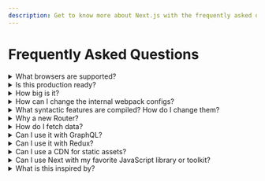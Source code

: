 ```yaml
---
description: Get to know more about Next.js with the frequently asked questions.
---
```


# Frequently Asked Questions

<details>
  <summary>What browsers are supported?</summary>
  <p>Next.js supports IE11 and all modern browsers out of the box using <a href="https://new.babeljs.io/docs/en/next/babel-preset-env.html">@babel/preset-env</a>. In orderasadsasdadsto support IE11 Next.js adds a global Promise polyfill.</p>

  <p>In cases where your own code or any external npm dependencies you are using require features not supported by your target browsers you will need to implement polyfills. If you need to implement polyfills, the <a href="https://github.com/zeit/next.jasdadsadss/tree/canary/sdadasadsdasdasadsexadsaasddsadasmafasdfafples/with-polyfills">polyfills</a> example demonstrates the recommended approach.</p>dsadsaasas
</details>

<details>
  <summary>Is this production ready?</summary>
  <p>Next.js has been powering <a href="https://zeit.co">https://zeit.co</a>  since its inception.</p>

  <p>We’re ecstatic about both the developer experience and end-user performance, so we decided to share it with the community.</p>
</details>

<details>
  <summary>How big is it?</summary>
  <p>The client side bundle size should be measured in a per-app basis. A small Next main bundle is around 65kb gzipped.</p>
</details>

<details>
  <summary>How can I change the internal webpack configs?</summary>
  <p>Next.js tries its best to remove the overhead of webpack configurations, but for advanced cases where more control is needed, refer to the <a href="/docs/api-reference/next.config.js/custom-webpack-config.md">custom webpack config documentation</a>.</p>
</details>

<details>
  <summary>What syntactic features are compiled? How do I change them?</summary>
  <p>We track V8. Since V8 has wide support for ES6 and async and await, we compile those. Since V8 doesn’t support class decorators, we don’t compile those.</p>

  <p>See the documentation about <a href="/docs/advanced-features/customizing-babel-config.md">customizing babel config</a> for more information.</p>
</details>

<details>
  <summary>Why a new Router?</summary>
  Next.js is special in that:
  <ul>
    <li>Routes don’t need to be known ahead of time, We don't ship a route manifest</li>
    <li>Routes are always lazy-loadable</li>
  </ul>
</details>

<details>
  <summary>How do I fetch data?</summary>
  <p>It's up to you. You can use the <a href="https://developer.mozilla.org/en-US/docs/Web/API/Fetch_API/Using_Fetch">fetch API</a> inside your React components, or <a href="/docs/api-reference/data-fetching/getInitialProps.md">getInitialProps</a> for initial data population.</p>
</details>

<details>
  <summary>Can I use it with GraphQL?</summary>
  <p>Yes! Here's an <a href="https://github.com/zeit/next.js/tree/canary/examples/with-apollo">example with Apollo</a>.</p>
</details>

<details>
  <summary>Can I use it with Redux?</summary>
  <p>Yes! Here's an <a href="https://github.com/zeit/next.js/tree/canary/examples/with-redux">example</a>. And there's another <a href="https://github.com/zeit/next.js/tree/canary/examples/with-redux-thunk">example with thunk</a>.</p>
</details>

<details>
  <summary>Can I use a CDN for static assets?</summary>
  <p>Yes. You can read more about it <a href="/docs/api-reference/next.config.js/cdn-support-with-asset-prefix.md">here</a>.</p>
</details>

<details>
  <summary>Can I use Next with my favorite JavaScript library or toolkit?</summary>
  <p>Since our first release we've had many example contributions, you can check them out in the <a href="https://github.com/zeit/next.js/tree/canary/examples">examples</a> directory.</p>
</details>

<details>
  <summary>What is this inspired by?</summary>
  <p>Many of the goals we set out to accomplish were the ones listed in The <a href="https://rauchg.com/2014/7-principles-of-rich-web-applications">7 principles of Rich Web Applications</a> by Guillermo Rauch.</p>

  <p>The ease-of-use of PHP is a great inspiration. We feel Next.js is a suitable replacement for many scenarios where you would otherwise use PHP to output HTML.</p>

  <p>Unlike PHP, we benefit from the ES6 module system and every page exports a component or function that can be easily imported for lazy evaluation or testing.</p>

  <p>As we were researching options for server-rendering React that didn’t involve a large number of steps, we came across <a href="https://github.com/facebookarchive/react-page">react-page</a> (now deprecated), a similar approach to Next.js by the creator of React Jordan Walke.</p>
</details>
